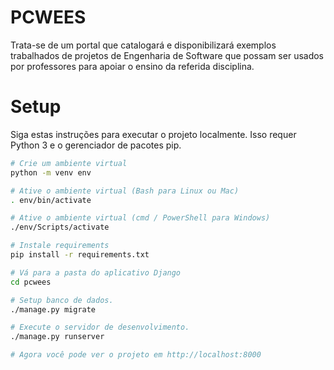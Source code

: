 # PCWEES
Trata-se de um portal que catalogará e disponibilizará exemplos trabalhados de projetos de Engenharia de Software que possam ser usados por professores para apoiar o ensino da referida disciplina.

# Setup
Siga estas instruções para executar o projeto localmente. Isso requer Python 3 e o gerenciador de pacotes pip.

```bash
# Crie um ambiente virtual
python -m venv env

# Ative o ambiente virtual (Bash para Linux ou Mac)
. env/bin/activate

# Ative o ambiente virtual (cmd / PowerShell para Windows)
./env/Scripts/activate

# Instale requirements
pip install -r requirements.txt

# Vá para a pasta do aplicativo Django
cd pcwees

# Setup banco de dados.
./manage.py migrate

# Execute o servidor de desenvolvimento.
./manage.py runserver

# Agora você pode ver o projeto em http://localhost:8000
```
